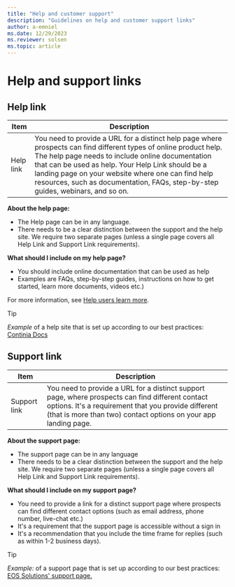 ```yaml
---
title: "Help and customer support"
description: "Guidelines on help and customer support links"
author: a-emniel
ms.date: 12/29/2023
ms.reviewer: solsen
ms.topic: article
---
```


# Help and support links

## Help link

| Item | Description |
|-------------|--------------|
Help link | You need to provide a URL for a distinct help page where prospects can find different types of online product help. The help page needs to include online documentation that can be used as help. Your Help Link should be a landing page on your website where one can find help resources, such as documentation, FAQs, step-by-step guides, webinars, and so on.|
 
**About the help page:**

- The Help page can be in any language. 
- There needs to be a clear distinction between the support and the help site. We require two separate pages (unless a single page covers all Help Link and Support Link requirements). 

**What should I include on my help page?**

- You should include online documentation that can be used as help
- Examples are FAQs, step-by-step guides, instructions on how to get started, learn more documents, videos etc.)

For more information, see [Help users learn more](../../user-assistance.md#help-users-learn-more).  

> [!TIP]  
> *Example* of a help site that is set up according to our best practices: [Continia Docs](https://docs.continia.com/continia-document-capture)

## Support link

| Item | Description |
|-------------|--------------|
Support link | You need to provide a URL for a distinct support page, where prospects can find different contact options. It's a requirement that you provide different (that is more than two) contact options on your app landing page.|  


**About the support page:**

- The support page can be in any language 
- There needs to be a clear distinction between the support and the help site. We require two separate pages (unless a single page covers all Help Link and Support Link requirements). 

**What should I include on my support page?**

- You need to provide a link for a distinct support page where prospects can find different contact options (such as email address, phone number, live-chat etc.)
- It's a requirement that the support page is accessible without a sign in
- It's a recommendation that you include the time frame for replies (such as within 1-2 business days).

> [!TIP]  
> *Example:* of a support page that is set up according to our best practices: [EOS Solutions' support page.]( https://www.eos-solutions.it/en/contact-support.html)
